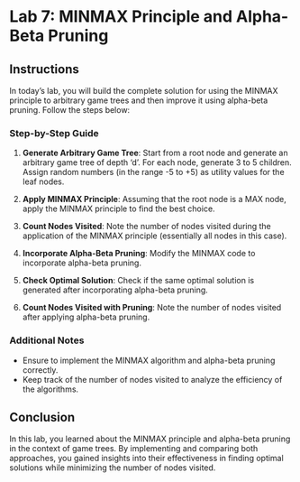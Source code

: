 # Lab 7: MINMAX Principle and Alpha-Beta Pruning

## Instructions

In today’s lab, you will build the complete solution for using the MINMAX principle to arbitrary game trees and then improve it using alpha-beta pruning. Follow the steps below:

### Step-by-Step Guide

1. **Generate Arbitrary Game Tree**: Start from a root node and generate an arbitrary game tree of depth ‘d’. For each node, generate 3 to 5 children. Assign random numbers (in the range -5 to +5) as utility values for the leaf nodes.

2. **Apply MINMAX Principle**: Assuming that the root node is a MAX node, apply the MINMAX principle to find the best choice.

3. **Count Nodes Visited**: Note the number of nodes visited during the application of the MINMAX principle (essentially all nodes in this case).

4. **Incorporate Alpha-Beta Pruning**: Modify the MINMAX code to incorporate alpha-beta pruning.

5. **Check Optimal Solution**: Check if the same optimal solution is generated after incorporating alpha-beta pruning.

6. **Count Nodes Visited with Pruning**: Note the number of nodes visited after applying alpha-beta pruning.

### Additional Notes

- Ensure to implement the MINMAX algorithm and alpha-beta pruning correctly.
- Keep track of the number of nodes visited to analyze the efficiency of the algorithms.

## Conclusion

In this lab, you learned about the MINMAX principle and alpha-beta pruning in the context of game trees. By implementing and comparing both approaches, you gained insights into their effectiveness in finding optimal solutions while minimizing the number of nodes visited.
